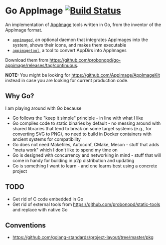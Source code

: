 # Go AppImage [![Build Status](https://travis-ci.com/probonopd/go-appimage.svg?branch=master)](https://travis-ci.com/probonopd/go-appimage)

An implementation of [AppImage](https://appimage.org) tools written in Go, from the inventor of the AppImage format.

* [`appimaged`](https://github.com/probonopd/go-appimage/blob/master/src/appimaged/README.md), an optional daemon that integrates AppImages into the system, shows their icons, and makes them executable
* [`appimagetool`](https://github.com/probonopd/go-appimage/blob/master/src/appimagetool/README.md), a tool to convert AppDirs into AppImages

Download them from https://github.com/probonopd/go-appimage/releases/tag/continuous.

__NOTE:__ You might be looking for https://github.com/AppImage/AppImageKit instead in case you are looking for current production code.

## Why Go?

I am playing around with Go because

* Go follows the "keep it simple" principle - in line with what I like
* Go compiles code to static binaries by default - no messing around with shared libraries that tend to break on some target systems (e.g., for converting SVG to PNG), no need to build in Docker containers with ancient systems for compatibility
* Go does not need Makefiles, Autoconf, CMake, Meson - stuff that adds "meta work" which I don't like to spend my time on
* Go is designed with concurrency and networking in mind - stuff that will come in handy for building in p2p distribution and updating
* Go is something I want to learn - and one learns best using a concrete project

## TODO

* Get rid of C code embedded in Go
* Get rid of external tools from https://github.com/probonopd/static-tools and replace with native Go

## Conventions

* https://github.com/golang-standards/project-layout/tree/master/pkg
